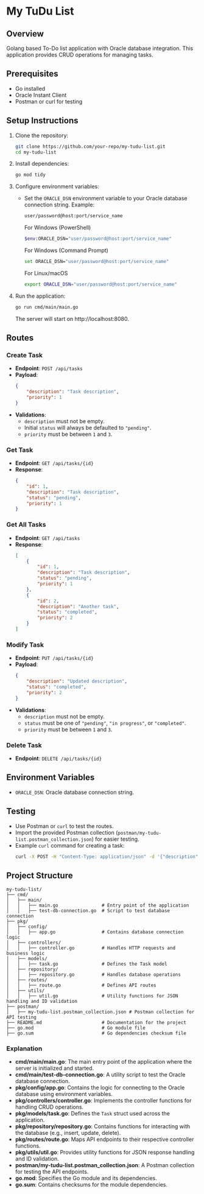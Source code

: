 # My TuDu List

## Overview
Golang based To-Do list application with Oracle database integration. This application provides CRUD operations for managing tasks.

## Prerequisites
- Go installed
- Oracle Instant Client
- Postman or curl for testing

## Setup Instructions
1. Clone the repository:
   ```bash
   git clone https://github.com/your-repo/my-tudu-list.git
   cd my-tudu-list
   ```

2. Install dependencies:
   ```bash
   go mod tidy
   ```

3. Configure environment variables:
   - Set the `ORACLE_DSN` environment variable to your Oracle database connection string.
     Example:
     ```bash
     user/password@host:port/service_name
     ```
     For Windows (PowerShell)
        ```bash
        $env:ORACLE_DSN="user/password@host:port/service_name"
        ```
     For Windows (Command Prompt)
        ```bash
        set ORACLE_DSN="user/password@host:port/service_name"
        ```
     For Linux/macOS
        ```bash
        export ORACLE_DSN="user/password@host:port/service_name"
        ```

4. Run the application:
   ```bash
   go run cmd/main/main.go
   ```
    The server will start on http://localhost:8080.

## Routes
### Create Task
- **Endpoint**: `POST /api/tasks`
- **Payload**:
  ```json
  {
      "description": "Task description",
      "priority": 1
  }
  ```
- **Validations**:
  - `description` must not be empty.
  - Initial `status` will always be defaulted to `"pending"`.
  - `priority` must be between `1` and `3`.

### Get Task
- **Endpoint**: `GET /api/tasks/{id}`
- **Response**:
  ```json
  {
      "id": 1,
      "description": "Task description",
      "status": "pending",
      "priority": 1
  }
  ```

### Get All Tasks
- **Endpoint**: `GET /api/tasks`
- **Response**:
  ```json
  [
      {
          "id": 1,
          "description": "Task description",
          "status": "pending",
          "priority": 1
      },
      {
          "id": 2,
          "description": "Another task",
          "status": "completed",
          "priority": 2
      }
  ]
  ```

### Modify Task
- **Endpoint**: `PUT /api/tasks/{id}`
- **Payload**:
  ```json
  {
      "description": "Updated description",
      "status": "completed",
      "priority": 2
  }
  ```
- **Validations**:
  - `description` must not be empty.
  - `status` must be one of `"pending"`, `"in progress"`, or `"completed"`.
  - `priority` must be between `1` and `3`.

### Delete Task
- **Endpoint**: `DELETE /api/tasks/{id}`

## Environment Variables
- `ORACLE_DSN`: Oracle database connection string.

## Testing
- Use Postman or `curl` to test the routes.
- Import the provided Postman collection (`postman/my-tudu-list.postman_collection.json`) for easier testing.
- Example `curl` command for creating a task:
  ```bash
  curl -X POST -H "Content-Type: application/json" -d '{"description": "New Task", "status": "pending", "priority": 1}' http://localhost:8080/tasks
  ```

## Project Structure
```
my-tudu-list/
├── cmd/
│   ├── main/
│   │   ├── main.go                # Entry point of the application
│   │   ├── test-db-connection.go  # Script to test database connection
├── pkg/
│   ├── config/
│   │   ├── app.go                 # Contains database connection logic
│   ├── controllers/
│   │   ├── controller.go          # Handles HTTP requests and business logic
│   ├── models/
│   │   ├── task.go                # Defines the Task model
│   ├── repository/
│   │   ├── repository.go          # Handles database operations
│   ├── routes/
│   │   ├── route.go               # Defines API routes
│   ├── utils/
│   │   ├── util.go                # Utility functions for JSON handling and ID validation
├── postman/
│   ├── my-tudu-list.postman_collection.json # Postman collection for API testing
├── README.md                      # Documentation for the project
├── go.mod                         # Go module file
├── go.sum                         # Go dependencies checksum file
```

### Explanation
- **cmd/main/main.go**: The main entry point of the application where the server is initialized and started.
- **cmd/main/test-db-connection.go**: A utility script to test the Oracle database connection.
- **pkg/config/app.go**: Contains the logic for connecting to the Oracle database using environment variables.
- **pkg/controllers/controller.go**: Implements the controller functions for handling CRUD operations.
- **pkg/models/task.go**: Defines the `Task` struct used across the application.
- **pkg/repository/repository.go**: Contains functions for interacting with the database (e.g., insert, update, delete).
- **pkg/routes/route.go**: Maps API endpoints to their respective controller functions.
- **pkg/utils/util.go**: Provides utility functions for JSON response handling and ID validation.
- **postman/my-tudu-list.postman_collection.json**: A Postman collection for testing the API endpoints.
- **go.mod**: Specifies the Go module and its dependencies.
- **go.sum**: Contains checksums for the module dependencies.

